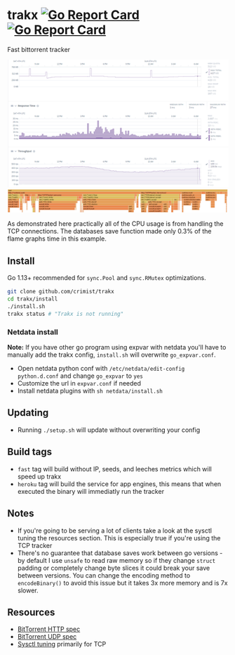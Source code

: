 # trakx [![Go Report Card](https://godoc.org/github.com/crimist/trakx?status.svg)](https://godoc.org/github.com/crimist/trakx) [![Go Report Card](https://goreportcard.com/badge/github.com/crimist/trakx)](https://goreportcard.com/report/github.com/crimist/trakx)

Fast bittorrent tracker

![performance](img/performance.png)
![flame](img/flame.png)

As demonstrated here practically all of the CPU usage is from handling the TCP connections. The databases save function made only 0.3% of the flame graphs time in this example.

## Install

Go 1.13+ recommended for `sync.Pool` and `sync.RMutex` optimizations.

```sh
git clone github.com/crimist/trakx
cd trakx/install
./install.sh
trakx status # "Trakx is not running"
```

### Netdata install

**Note:** If you have other go program using expvar with netdata you'll have to manually add the trakx config, `install.sh` will overwrite `go_expvar.conf`.

* Open netdata python conf with `/etc/netdata/edit-config python.d.conf` and change `go_expvar` to `yes`
* Customize the url in `expvar.conf` if needed
* Install netdata plugins with `sh netdata/install.sh`

## Updating

* Running `./setup.sh` will update without overwriting your config

## Build tags

* `fast` tag will build without IP, seeds, and leeches metrics which will speed up trakx
* `heroku` tag will build the service for app engines, this means that when executed the binary will immediatly run the tracker

## Notes

* If you're going to be serving a lot of clients take a look at the sysctl tuning the resources section. This is especially true if you're using the TCP tracker
* There's no guarantee that database saves work between go versions - by default I use `unsafe` to read raw memory so if they change `struct` padding or completely change byte slices it could break your save between versions. You can change the encoding method to `encodeBinary()` to avoid this issue but it takes 3x more memory and is 7x slower.

## Resources

* [BitTorrent HTTP spec](https://wiki.theory.org/index.php/BitTorrentSpecification)
* [BitTorrent UDP spec](https://www.libtorrent.org/udp_tracker_protocol.html)
* [Sysctl tuning](https://wiki.mikejung.biz/Sysctl_tweaks) primarily for TCP
